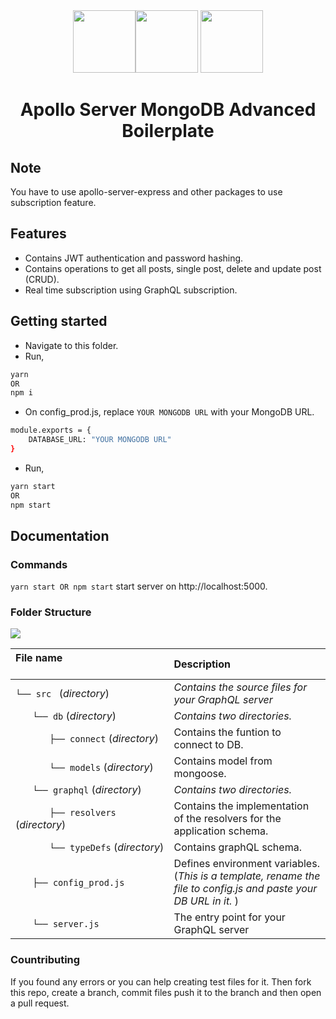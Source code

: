 <div align="center"><a href="https://graphql.org"><img src="https://upload.wikimedia.org/wikipedia/commons/thumb/1/17/GraphQL_Logo.svg/2048px-GraphQL_Logo.svg.png" width="100" /></a><a href="https://mongodb.com"><img src="https://cdn.iconscout.com/icon/free/png-256/mongodb-3629612-3032310.png" width="100" /></a> <a href="https://www.apollographql.com/"><img src="https://iconape.com/wp-content/files/ke/21383/svg/apollo-graphql-compact.svg" width="100" /></a>
<br /> <h1>Apollo Server MongoDB Advanced Boilerplate</h1></div>

## Note
You have to use apollo-server-express and other packages to use subscription feature.

## Features 
- Contains JWT authentication and password hashing.
- Contains operations to get all posts, single post, delete and update post (CRUD).
- Real time subscription using GraphQL subscription.

## Getting started
- Navigate to this folder.
- Run,
```bash
yarn 
OR
npm i
```
- On config_prod.js, replace ```YOUR MONGODB URL``` with your MongoDB URL.
```bash
module.exports = {
    DATABASE_URL: "YOUR MONGODB URL"
}
``` 
- Run,
```bash
yarn start 
OR
npm start
```  

## Documentation

### Commands
```yarn start OR npm start``` start server on http://localhost:5000.

### Folder Structure
<img src="https://scontent.fkhi2-3.fna.fbcdn.net/v/t39.30808-6/243415563_1028219957927008_6047095946294879846_n.jpg?_nc_cat=106&ccb=1-5&_nc_sid=730e14&_nc_eui2=AeE9uYNyc8ck2JRv4AzmFGTjspPIZWn3Qymyk8hlafdDKa8CTR-OjoEFJ8q28qP0JbpbvKZAwKz1SrpJ6T1VvAXE&_nc_ohc=B8l8CnEqfLMAX82l6_J&tn=v1pjN9-LTX1T8U4J&_nc_ht=scontent.fkhi2-3.fna&oh=b866e20ed287bb2f1b3aa094ab678850&oe=61597860" />

| File name 　　　　　　　　　　　　　　| Description 　　|
| :--  | :--         |
| `└── src ` (_directory_) | _Contains the source files for your GraphQL server_ |
| `　　└── db` (_directory_) | _Contains two directories._ |
| `　　　　├── connect` (_directory_) | Contains the funtion to connect to DB. |
| `　　　　└── models` (_directory_) | Contains model from mongoose. |
| `　　└── graphql` (_directory_) | _Contains two directories._ |
| `　　　　├── resolvers` (_directory_) | Contains the implementation of the resolvers for the application schema. |
| `　　　　└── typeDefs` (_directory_) | Contains graphQL schema. |
| `　　├── config_prod.js` | Defines environment variables. (_This is a template, rename the file to config.js and paste your DB URL in it._ ) |
| `　　└── server.js` | The entry point for your GraphQL server |

### Countributing
If you found any errors or you can help creating test files for it. Then fork this repo, create a branch, commit files push it to the branch and then open a pull request. 